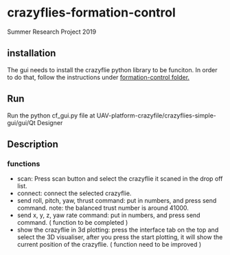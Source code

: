 # crazyflies-formation-control
Summer Research Project 2019



## installation

The gui needs to install the crazyflie python library to be funciton. In order to do that, follow the instructions under [formation-control folder.](https://github.com/UofA-EEE-LAUS/UAV-platform-crazyfile/tree/master/formation-control)


## Run

Run the python cf_gui.py file at UAV-platform-crazyfile/crazyflies-simple-gui/gui/Qt Designer

## Description

### functions

* scan: Press scan button and select the crazyflie it scaned in the drop off list.
* connect: connect the selected crazyflie.
* send roll, pitch, yaw, thrust command: put in numbers, and press send command. note: the balanced trust number is around 41000.
* send x, y, z, yaw rate command: put in numbers, and press send command. ( function to be  completed )
* show the crazyflie in 3d plotting: press the interface tab on the top and select the 3D visualiser, after you press the start plotting, it will show the current position of the crazyflie. ( function need to be improved )

